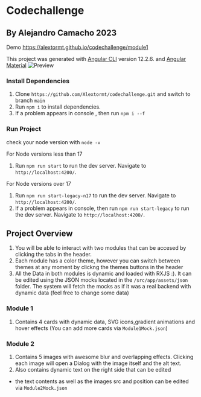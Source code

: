 # Codechallenge
## By Alejandro Camacho 2023

Demo https://alextormt.github.io/codechallenge/module1

This project was generated with [Angular CLI](https://github.com/angular/angular-cli) version 12.2.6. and [Angular Material](https://material.angular.io/)
![Preview](https://firebasestorage.googleapis.com/v0/b/mygallery-1a09b.appspot.com/o/Images%2Fpreview.jpg?alt=media&token=06d1e4d8-a4e6-4f87-bb14-611985782d88)

### Install Dependencies
1. Clone `https://github.com/Alextormt/codechallenge.git` and switch to branch `main`
2. Run `npm i` to install dependencies. 
3. If a problem appears in console , then run `npm i --f`

### Run Project

check your node version with `node -v`

For Node versions less than 17
1. Run `npm run start` to run the dev server. Navigate to `http://localhost:4200/`. 

For Node versions over 17
1. Run `npm run start-legacy-n17` to run the dev server. Navigate to `http://localhost:4200/`. 
2. If a problem appears in console, then run `npm run start-legacy` to run the dev server. Navigate to `http://localhost:4200/`. 

## Project Overview

1. You will be able to interact with two modules that can be accesed by clicking the tabs in the header.
2. Each module has a color theme, however you can switch between themes at any moment by clickng the themes buttons in the header
3. All the Data in both modules is dynamic and loaded with RXJS :). It can be edited using the JSON mocks located in the `/src/app/assets/json` folder. The system will fetch the mocks as if it was a real backend with dynamic data (feel free to change some data)

### Module 1
1. Contains 4 cards with dynamic data, SVG icons,gradient animations and hover effects (You can add more cards via `Module1Mock.json`)

### Module 2
1. Contains 5 images with awesome blur and overlapping effects. Clicking each image will open a Dialog with the image itself and the alt text.
2. Also contains dynamic text on the right side that can be edited 

* the text contents as well as the images src and position can be edited via `Module2Mock.json`

